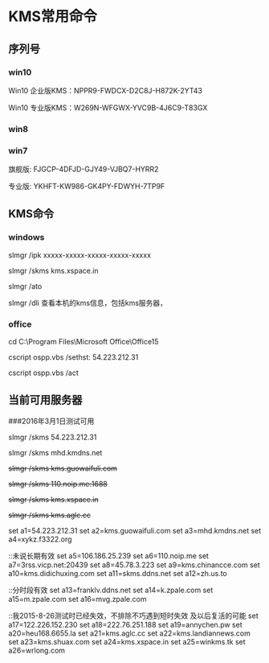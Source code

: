 KMS常用命令
==========

序列号
------

### win10

Win10 企业版KMS：NPPR9-FWDCX-D2C8J-H872K-2YT43

Win10 专业版KMS：W269N-WFGWX-YVC9B-4J6C9-T83GX

### win8


### win7

旗舰版: FJGCP-4DFJD-GJY49-VJBQ7-HYRR2

专业版: YKHFT-KW986-GK4PY-FDWYH-7TP9F

KMS命令
------

### windows

slmgr /ipk xxxxx-xxxxx-xxxxx-xxxxx-xxxxx

slmgr /skms kms.xspace.in

slmgr /ato

slmgr /dli   查看本机的kms信息，包括kms服务器，

### office

cd C:\Program Files\Microsoft Office\Office15

cscript ospp.vbs /sethst: 54.223.212.31

cscript ospp.vbs /act

当前可用服务器
------------

###2016年3月1日测试可用

slmgr /skms 54.223.212.31

slmgr /skms mhd.kmdns.net

~~slmgr /skms kms.guowaifuli.com~~

~~slmgr /skms 110.noip.me:1688~~

~~slmgr /skms kms.xspace.in~~

~~slmgr /skms kms.aglc.cc~~ 


set a1=54.223.212.31
set a2=kms.guowaifuli.com
set a3=mhd.kmdns.net
set a4=xykz.f3322.org

::未说长期有效
set a5=106.186.25.239
set a6=110.noip.me
set a7=3rss.vicp.net:20439
set a8=45.78.3.223
set a9=kms.chinancce.com
set a10=kms.didichuxing.com
set a11=skms.ddns.net
set a12=zh.us.to

::分时段有效
set a13=franklv.ddns.net
set a14=k.zpale.com
set a15=m.zpale.com
set a16=mvg.zpale.com

::我2015-8-26测试时已经失效，不排除不巧遇到短时失效 及以后复活的可能
set a17=122.226.152.230
set a18=222.76.251.188
set a19=annychen.pw
set a20=heu168.6655.la
set a21=kms.aglc.cc
set a22=kms.landiannews.com
set a23=kms.shuax.com
set a24=kms.xspace.in
set a25=winkms.tk
set a26=wrlong.com